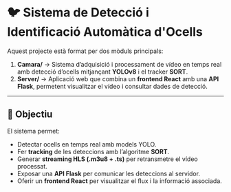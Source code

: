 # 🐦 Sistema de Detecció i Identificació Automàtica d'Ocells

Aquest projecte està format per dos mòduls principals:

1. **Camara/** → Sistema d’adquisició i processament de vídeo en temps real amb detecció d’ocells mitjançant **YOLOv8** i el tracker **SORT**.  
2. **Server/** → Aplicació web que combina un **frontend React** amb una **API Flask**, permetent visualitzar el vídeo i consultar dades de detecció.

---

## 🎯 Objectiu

El sistema permet:
- Detectar ocells en temps real amb models YOLO.  
- Fer **tracking** de les deteccions amb l’algoritme **SORT**.  
- Generar **streaming HLS (.m3u8 + .ts)** per retransmetre el vídeo processat.  
- Exposar una **API Flask** per comunicar les deteccions al servidor.  
- Oferir un **frontend React** per visualitzar el flux i la informació associada. 
